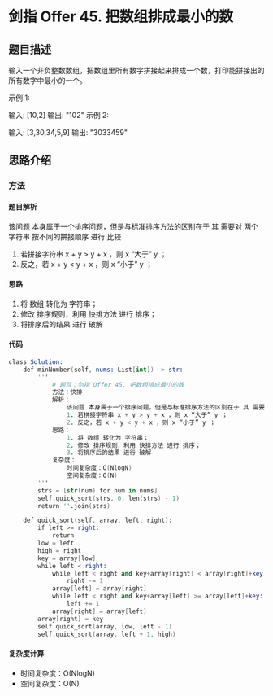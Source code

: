 # 剑指 Offer 45. 把数组排成最小的数

## 题目描述


输入一个非负整数数组，把数组里所有数字拼接起来排成一个数，打印能拼接出的所有数字中最小的一个。


示例 1:

输入: [10,2]
输出: "102"
示例 2:

输入: [3,30,34,5,9]
输出: "3033459"


## 思路介绍

### 方法

#### 题目解析

 该问题 本身属于一个排序问题，但是与标准排序方法的区别在于 其 需要对 两个字符串 按不同的拼接顺序 进行 比较

1. 若拼接字符串 x + y > y + x ，则 x “大于” y ；
2. 反之，若 x + y < y + x ，则 x “小于” y ；

#### 思路

 1. 将 数组 转化为 字符串；
 2. 修改 排序规则，利用 快排方法 进行 排序；
 3. 将排序后的结果 进行 破解

#### 代码

```s
class Solution:
    def minNumber(self, nums: List[int]) -> str:
        '''
            # 题目：剑指 Offer 45. 把数组排成最小的数
            方法：快排
            解析：
                该问题 本身属于一个排序问题，但是与标准排序方法的区别在于 其 需要对 两个字符串 按不同的拼接顺序 进行 比较
                1. 若拼接字符串 x + y > y + x ，则 x “大于” y ；
                2. 反之，若 x + y < y + x ，则 x “小于” y ；
            思路：
                1. 将 数组 转化为 字符串；
                2. 修改 排序规则，利用 快排方法 进行 排序；
                3. 将排序后的结果 进行 破解
            复杂度：
                时间复杂度：O(NlogN)
                空间复杂度：O(N)
        '''
        strs = [str(num) for num in nums]
        self.quick_sort(strs, 0, len(strs) - 1)
        return ''.join(strs)

    def quick_sort(self, array, left, right):
        if left >= right:
            return
        low = left
        high = right
        key = array[low]
        while left < right:
            while left < right and key+array[right] < array[right]+key:
                right -= 1
            array[left] = array[right]
            while left < right and key+array[left] >= array[left]+key:
                left += 1
            array[right] = array[left]
        array[right] = key
        self.quick_sort(array, low, left - 1)
        self.quick_sort(array, left + 1, high)
``` 
#### 复杂度计算

- 时间复杂度：O(NlogN)
- 空间复杂度：O(N)

